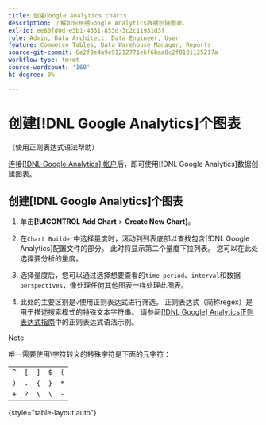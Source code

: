 ```yaml
---
title: 创建Google Analytics charts
description: 了解如何根据Google Analytics数据创建图表。
exl-id: ee80fd0d-e3b1-4331-853d-3c2c11931d3f
role: Admin, Data Architect, Data Engineer, User
feature: Commerce Tables, Data Warehouse Manager, Reports
source-git-commit: 6e2f9e4a9e91212771e6f6baa8c2f8101125217a
workflow-type: tm+mt
source-wordcount: '160'
ht-degree: 0%

---
```


# 创建[!DNL Google Analytics]个图表

（使用正则表达式语法帮助）

连接[[!DNL Google Analytics] 帐户](../../data-analyst/importing-data/integrations/google-analytics.md)后，即可使用[!DNL Google Analytics]数据创建图表。

## 创建[!DNL Google Analytics]个图表

1. 单击&#x200B;**[!UICONTROL Add Chart** > **Create New Chart]**。

1. 在`Chart Builder`中选择量度时，滚动到列表底部以查找包含[!DNL Google Analytics]配置文件的部分。 此时将显示第二个量度下拉列表。 您可以在此处选择要分析的量度。

1. 选择量度后，您可以通过选择想要查看的`time period`、`interval`和数据`perspectives`，像处理任何其他图表一样处理此图表。

1. 此处的主要区别是`√`使用正则表达式进行筛选。 正则表达式（简称regex）是用于描述搜索模式的特殊文本字符串。 请参阅[[!DNL Google] Analytics正则表达式指南](https://support.google.com/analytics/answer/1034324?hl=en)中的正则表达式语法示例。

>[!NOTE]
>
>唯一需要使用\字符转义的特殊字符是下面的元字符：

| | | | | |
|-----|-----|-----|-----|-----|
| `^` | `[` | `]` | `$` | `(` |
| `)` | `.` | `{` | `}` | `*` |
| `+` | `?` | `\` | `\` | `-` |

{style="table-layout:auto"}
